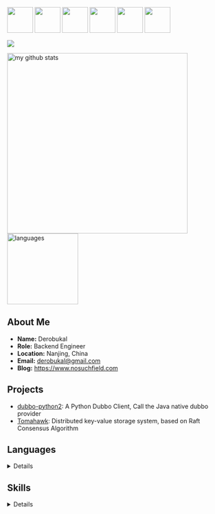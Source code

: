 <div>
  <img src="https://emojis.slackmojis.com/emojis/images/1563480763/5999/meow_party.gif" width="60" height="60"/>
  <img src="https://emojis.slackmojis.com/emojis/images/1563480763/5999/meow_party.gif" width="60" height="60"/>
  <img src="https://emojis.slackmojis.com/emojis/images/1563480763/5999/meow_party.gif" width="60" height="60"/>
  <img src="https://emojis.slackmojis.com/emojis/images/1563480763/5999/meow_party.gif" width="60" height="60"/>
  <img src="https://emojis.slackmojis.com/emojis/images/1563480763/5999/meow_party.gif" width="60" height="60"/>
  <img src="https://emojis.slackmojis.com/emojis/images/1563480763/5999/meow_party.gif" width="60" height="60"/>
</div>

![](https://github-profile-trophy.vercel.app/?username=RitterHou)

<p>
  <a href="https://www.nosuchfield.com">
    <img src="https://github-readme-stats.vercel.app/api?username=RitterHou&show_icons=false&include_all_commits=true" alt="my github stats" width="420"/>
  </a>
  <a href="https://github.com/RitterHou?tab=repositories">
    <img src="https://github-readme-stats.vercel.app/api/top-langs/?username=RitterHou&hide=html&layout=compact" alt="languages" height="165"/>
  </a>
</p>

## About Me

* **Name:** Derobukal
* **Role:** Backend Engineer
* **Location:** Nanjing, China
* **Email:** <derobukal@gmail.com>
* **Blog:** <https://www.nosuchfield.com>

## Projects

* [dubbo-python2](https://github.com/apache/dubbo-python2): A Python Dubbo Client, Call the Java native dubbo provider
* [Tomahawk](https://github.com/RitterHou/Tomahawk): Distributed key-value storage system, based on Raft Consensus Algorithm

## Languages
<details>
  <summary>Details</summary>
  
  * Python
  * Java
  * Golang
  * JavaScript
  * Lua
  * Scala
</details>

## Skills
<details>
  <summary>Details</summary>

  * Elasticsearch
  * Spring
  * Redis
  * MySQL
  * SQLite
  * Django
  * Flask
  * jQuery
  * Vue
  * React
  * HTML
  * CSS
  * Spark
  * Kudu
  * Chrome Extension Development
  * ActiveMQ
  * RocketMQ
  * Kafka
  * OpenResty
  * Linux(Ubuntu, CentOS)
  * Shell
  * Nginx
  * Keepalived
  * Netty
  * Docker
  * ZooKeeper
  * Git
  * Lucene
  * Raft Consensus Algorithm
  * Maven
  * Network Programming(TCP/IP)
  * Web Crawler
</details>
